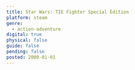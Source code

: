 ```yaml
---
title: Star Wars: TIE Fighter Special Edition
platform: steam
genre:
  - action-adventure
digital: true
physical: false
guide: false
pending: false
posted: 2000-01-01
---
```

